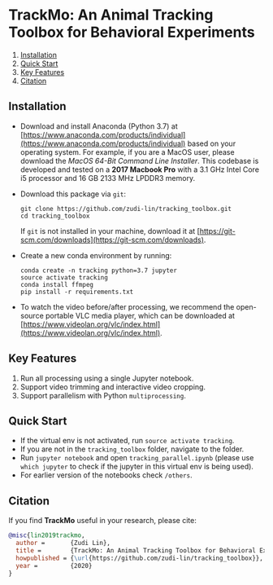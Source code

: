 # TrackMo: An Animal Tracking Toolbox for Behavioral Experiments

1. [Installation](#installation)
2. [Quick Start](#quick-start)
3. [Key Features](#features)
4. [Citation](#citation)

## Installation <a name="installation"></a>

* Download and install Anaconda (Python 3.7) at [https://www.anaconda.com/products/individual](https://www.anaconda.com/products/individual) based on your operating system. For example, if you are a MacOS user, please download the *MacOS 64-Bit Command Line Installer*. This codebase is developed and tested on
a **2017 Macbook Pro** with a 3.1 GHz Intel Core i5 processor and 16 GB 2133 MHz LPDDR3 memory.

* Download this package via `git`:
    ```
    git clone https://github.com/zudi-lin/tracking_toolbox.git
    cd tracking_toolbox
    ```
    If `git` is not installed in your machine, download it at [https://git-scm.com/downloads](https://git-scm.com/downloads).

* Create a new conda environment by running:
    ```
    conda create -n tracking python=3.7 jupyter 
    source activate tracking
    conda install ffmpeg
    pip install -r requirements.txt
    ```

* To watch the video before/after processing, we recommend the open-source portable VLC media player, which can be downloaded at [https://www.videolan.org/vlc/index.html](https://www.videolan.org/vlc/index.html).

## Key Features <a name="features"></a>

1. Run all processing using a single Jupyter notebook.
2. Support video trimming and interactive video cropping.
3. Support parallelism with Python `multiprocessing`.


## Quick Start <a name="quick-start"></a>

* If the virtual env is not activated, run `source activate tracking`.
* If you are not in the `tracking_toolbox` folder, navigate to the folder.
* Run `jupyter notebook` and open `tracking_parallel.ipynb` (please use `which jupyter` to check if the jupyter in this virtual env is being used).
* For earlier version of the notebooks check `/others`.

## Citation <a name="citation"></a>
If you find **TrackMo** useful in your research, please cite:

```bibtex
@misc{lin2019trackmo,
  author =       {Zudi Lin},
  title =        {TrackMo: An Animal Tracking Toolbox for Behavioral Experiments},
  howpublished = {\url{https://github.com/zudi-lin/tracking_toolbox}},
  year =         {2020}
}
```
